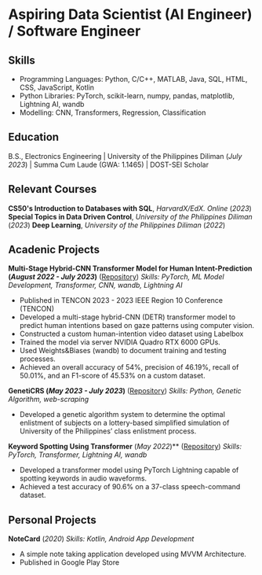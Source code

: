 # Aspiring Data Scientist (AI Engineer) / Software Engineer

## Skills
- Programming Languages: Python, C/C++, MATLAB, Java, SQL, HTML, CSS, JavaScript, Kotlin
- Python Libraries: PyTorch, scikit-learn, numpy, pandas, matplotlib, Lightning AI, wandb
- Modelling: CNN, Transformers, Regression, Classification

## Education			        		
B.S., Electronics Engineering | University of the Philippines Diliman (_July 2023_) | Summa Cum Laude (GWA: 1.1465) | DOST-SEI Scholar

## Relevant Courses
**CS50's Introduction to Databases with SQL**, _HarvardX/EdX. Online_ (_2023_)
**Special Topics in Data Driven Control**, _University of the Philippines Diliman_ (_2023_)
**Deep Learning**, _University of the Philippines Diliman_ (_2022_)

## Acadenic Projects

**Multi-Stage Hybrid-CNN Transformer Model for Human Intent-Prediction (_August 2022 - July 2023_)** ([Repository](https://github.com/jbramos9/DSP03_AY2223))
_Skills: PyTorch, ML Model Development, Transformer, CNN, wandb, Lightning AI_
-	Published in TENCON 2023 - 2023 IEEE Region 10 Conference (TENCON)
-	Developed a multi-stage hybrid-CNN (DETR) transformer model to predict human intentions based on gaze patterns using computer vision.
-	Constructed a custom human-intention video dataset using Labelbox
-	Trained the model via server NVIDIA Quadro RTX 6000 GPUs.
-	Used Weights&Biases (wandb) to document training and testing processes.
-	Achieved an overall accuracy of 54%, precision of 46.19%, recall of 50.01%, and an F1-score of 45.53% on a custom dataset.

**GenetiCRS (_May 2023 - July 2023_)** ([Repository](https://github.com/Ayumu098/geneticrs))
_Skills: Python, Genetic Algorithm, web-scraping_
-	Developed a genetic algorithm system to determine the optimal enlistment of subjects on a lottery-based simplified simulation of University of the Philippines’ class enlistment process.

**Keyword Spotting Using Transformer** (_May 2022_)** ([Repository](https://github.com/impossibleDoctor/ece197-assignments/tree/main/kws-transformer))
_Skills: PyTorch, Transformer, Lightning AI, wandb_
- Developed a transformer model using PyTorch Lightning capable of spotting keywords in audio waveforms.
-	Achieved a test accuracy of 90.6% on a 37-class speech-command dataset.

## Personal Projects
**NoteCard** (_2020_)
_Skills: Kotlin, Android App Development_
-	A simple note taking application developed using MVVM Architecture.
-	Published in Google Play Store


